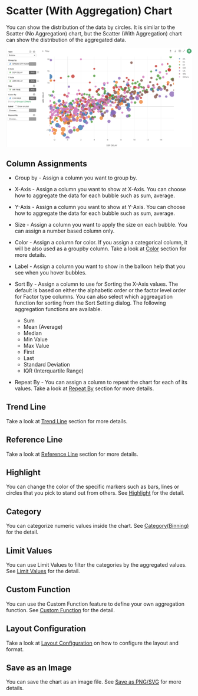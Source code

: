 # Scatter (With Aggregation) Chart

You can show the distribution of the data by circles. It is similar to the Scatter (No Aggregation) chart, but the Scatter (With Aggregation) chart can show the distribution of the aggregated data. 


![](images/bubble1.png)

## Column Assignments

* Group by - Assign a column you want to group by. 
* X-Axis - Assign a column you want to show at X-Axis. You can choose how to aggregate the data for each bubble such as sum, average. 
* Y-Axis - Assign a column you want to show at Y-Axis. You can choose how to aggregate the data for each bubble such as sum, average.  
* Size - Assign a column you want to apply the size on each bubble. You can assign a number based column only. 
* Color - Assign a column for color. If you assign a categorical column, it will be also used as a groupby column. Take a look at [Color](color.md) section for more details.
* Label - Assign a column you want to show in the balloon help that you see when you hover bubbles. 
* Sort By - Assign a column to use for Sorting the X-Axis values. The default is based on either the alphabetic order or the factor level order for Factor type columns. You can also select which aggreagation function for sorting from the Sort Setting dialog. The following aggregation functions are available.
  * Sum
  * Mean (Average)
  * Median
  * Min Value
  * Max Value
  * First 
  * Last
  * Standard Deviation
  * IQR (Interquartile Range)

* Repeat By - You can assign a column to repeat the chart for each of its values. Take a look at [Repeat By](small-multiple.md) section for more details.


## Trend Line

Take a look at [Trend Line](trend-line.md) section for more details.


## Reference Line

Take a look at [Reference Line](reference-line.md) section for more details.



## Highlight 

You can change the color of the specific markers such as bars, lines or circles that you pick to stand out from others. See [Highlight](highlight.md) for the detail. 


## Category 

You can categorize numeric values inside the chart. See [Category(Binning)](category.md) for the detail.

## Limit Values

You can use Limit Values to filter the categories by the aggregated values. See [Limit Values](limit.md) for the detail.


## Custom Function

You can use the Custom Function feature to define your own aggregation function. See [Custom Function](custom-function.md) for the detail.


## Layout Configuration

Take a look at [Layout Configuration](layout.md) on how to configure the layout and format. 

## Save as an Image

You can save the chart as an image file. See [Save as PNG/SVG](save.md) for more details.
